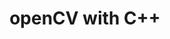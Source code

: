 ---
layout: tag-blog
title: openCV with C++
slug: openCV with C++
category: study
menu: false
order: 2
---